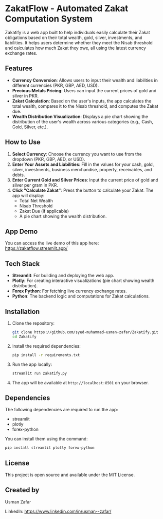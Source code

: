 # ZakatFlow - Automated Zakat Computation System

Zakatify is a web app built to help individuals easily calculate their Zakat obligations based on their total wealth, gold, silver, investments, and liabilities. It helps users determine whether they meet the Nisab threshold and calculates how much Zakat they owe, all using the latest currency exchange rates.

## Features

- **Currency Conversion**: Allows users to input their wealth and liabilities in different currencies (PKR, GBP, AED, USD).
- **Precious Metals Pricing**: Users can input the current prices of gold and silver in PKR.
- **Zakat Calculation**: Based on the user's inputs, the app calculates the total wealth, compares it to the Nisab threshold, and computes the Zakat due.
- **Wealth Distribution Visualization**: Displays a pie chart showing the distribution of the user's wealth across various categories (e.g., Cash, Gold, Silver, etc.).

## How to Use

1. **Select Currency**: Choose the currency you want to use from the dropdown (PKR, GBP, AED, or USD).
2. **Enter Your Assets and Liabilities**: Fill in the values for your cash, gold, silver, investments, business merchandise, property, receivables, and debts.
3. **Enter Current Gold and Silver Prices**: Input the current price of gold and silver per gram in PKR.
4. **Click "Calculate Zakat"**: Press the button to calculate your Zakat. The app will display:
    - Total Net Wealth
    - Nisab Threshold
    - Zakat Due (if applicable)
    - A pie chart showing the wealth distribution.

## App Demo

You can access the live demo of this app here: https://zakatflow.streamlit.app/

## Tech Stack

- **Streamlit**: For building and deploying the web app.
- **Plotly**: For creating interactive visualizations (pie chart showing wealth distribution).
- **Forex Python**: For fetching live currency exchange rates.
- **Python**: The backend logic and computations for Zakat calculations.

## Installation

1. Clone the repository:

    ```bash
    git clone https://github.com/syed-muhammad-usman-zafar/Zakatify.git
    cd Zakatify
    ```

2. Install the required dependencies:

    ```bash
    pip install -r requirements.txt
    ```

3. Run the app locally:

    ```bash
    streamlit run zakatify.py
    ```

4. The app will be available at `http://localhost:8501` on your browser.

## Dependencies

The following dependencies are required to run the app:

- streamlit
- plotly
- forex-python

You can install them using the command:

```bash
pip install streamlit plotly forex-python
 ```

## License
This project is open source and available under the MIT License.

## Created by
Usman Zafar

LinkedIn: https://www.linkedin.com/in/usman--zafar/
